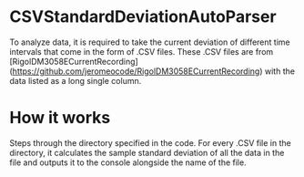 # CSVStandardDeviationAutoParser
To analyze data, it is required to take the current deviation of different time intervals that come in the form of .CSV files. These .CSV files are from [RigolDM3058ECurrentRecording] (https://github.com/jeromeocode/RigolDM3058ECurrentRecording) with the data listed as a long single column.

# How it works
Steps through the directory specified in the code. For every .CSV file in the directory, it calculates the sample standard deviation of all the data in the file and outputs it to the console alongside the name of the file.
